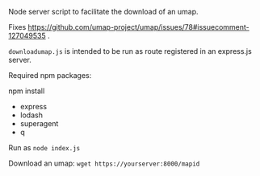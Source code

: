 Node server script to facilitate the download of an umap.

Fixes https://github.com/umap-project/umap/issues/78#issuecomment-127049535 .

`downloadumap.js` is intended to be run as route registered in an express.js server.

Required npm packages:

npm install 
- express
- lodash
- superagent
- q


Run as ```node index.js```

Download an umap: ```wget https://yourserver:8000/mapid```
